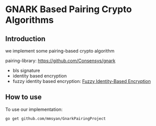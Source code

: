 # GNARK Based Pairing Crypto Algorithms

## Introduction
we implement some pairing-based crypto algorithm

pairing-library: https://github.com/Consensys/gnark

* bls signature
* identity based encryption
* fuzzy identity based encryption: [Fuzzy Identity-Based Encryption](https://link.springer.com/chapter/10.1007/11426639_27)

## How to use

To use our implementation:
```
go get github.com/mmsyan/GnarkPairingProject